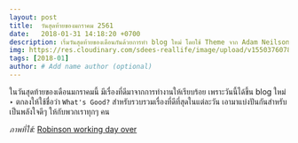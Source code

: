 ```yaml
---
layout: post
title:  วันสุดท้ายของมกราคม 2561
date:   2018-01-31 14:18:20 +0700
description: เริ่มวันสุดท้ายของเดือนกันด้วยการทำ blog ใหม่ โดยใช้ Theme จาก Adam Neilson # Add post description (optional)
img: https://res.cloudinary.com/sdees-reallife/image/upload/v1550376078/Robinson_working_day_over.jpg # Add image post (optional)
tags: [2018-01]
author: # Add name author (optional)
---
```

ในวันสุดท้ายของเดือนมกราคมนี้ มีเรื่องที่ดีมาจากการทำงานให้เรียบร้อย เพราะวันนี้ได้ขึ้น blog ใหม่ ‣ ตกลงให้ใช้ชื่อว่า `What's Good?` สำหรับรวบรวมเรื่องที่ดีที่สุดในแต่ละวัน เอามาแบ่งปันกันสำหรับเป็นพลังใจดีๆ ให้กับพวกเราทุกๆ คน

*ภาพที่ใช้:* [Robinson working day over](https://commons.wikimedia.org/wiki/File:Robinson_working_day_over.jpg)

